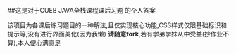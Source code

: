 ##这是对于CUEB JAVA全栈课程课后习题 的个人答案

该项目为各课后练习题目的一种解法,且仅实现核心功能,CSS样式仅限基础标识和提示等,没有进行界面美化(因为我懒)
**请随意fork**,若有学弟学妹从中受益(抄作业不算),本人便心满意足
